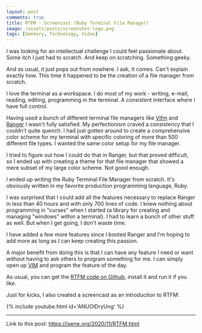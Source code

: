 ```yaml
---
layout: post
comments: true
title: RTFM - Screencast (Ruby Terminal File Manager) 
image: /assets/posts/screenshot-logo.png
tags: [Geekery, Technology, Video]
---
```


I was looking for an intellectual challenge I could feel passionate about.
Some itch I just had to scratch. And keep on scratching. Something geeky.

And as usual, it just pops out from nowhere. I ask, it comes. Can't explain
exactly how. This time it happened to be the creation of a file manager from
scratch.

I love the terminal as a workspace. I do most of my work - writing, e-mail,
reading, editing, programming in the terminal. A consistent interface where I
have full control.

Having used a bunch of different terminal file managers like
[Vifm](https://vifm.info/) and [Ranger](https://ranger.github.io/) I wasn't
fully satisfied. My perfectionism craved a consistency that I couldn't quite
quench. I had just gotten around to create a comprehensive color scheme for my
terminal with specific coloring of more than 500 different file types. I
wanted the same color setup for my file manager.

I tried to figure out how I could do that in Ranger, but that proved
difficult, so I ended up with creating a theme for that file manager that
showed a mere subset of my large color scheme. Not good enough.

I ended up writing the Ruby Terminal File Manager from scratch. It's obviously
written in my favorite production programming language, Ruby.

I was surprised that I could add all the features necessary to replace Ranger
in less than 40 hours and with only 700 lines of code. I knew nothing about
programming in "curses" when I started (a library for creating and managing
"windows" within a terminal). I had to learn a bunch of other stuff as well.
But when I get going, I don't waste time.

I have added a few more features since I booted Ranger and I'm hoping to add
more as long as I can keep creating this passion.

A major benefit from doing this is that I can have any feature I need or want
without having to ask others to program something for me. I can simply open
up [VIM](https://www.vim.org/) and program the feature of the day.

As usual, you can get the [RTFM code on
Github](https://github.com/isene/RTFM), install it and run it if you like.

Just for kicks, I also created a screencast as an introduction to RTFM:

{% include youtube.html id='ANUOlDryUng' %}

---
Link to this post: <https://isene.org/2020/11/RTFM.html>
